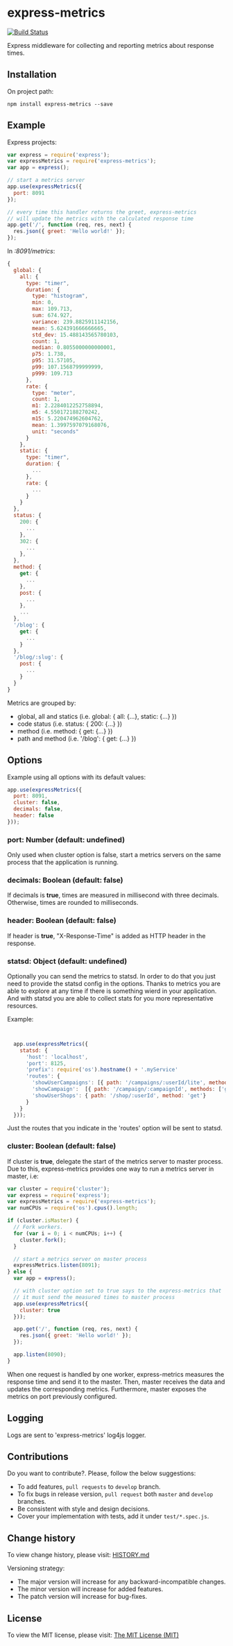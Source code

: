# express-metrics

[![Build Status](https://travis-ci.org/dgaubert/express-metrics.svg?branch=master)](https://travis-ci.org/dgaubert/express-metrics)

Express middleware for collecting and reporting metrics about response times.

## Installation

On project path:

```
npm install express-metrics --save
```

## Example

Express projects:

```js
var express = require('express');
var expressMetrics = require('express-metrics');
var app = express();

// start a metrics server
app.use(expressMetrics({
  port: 8091
});

// every time this handler returns the greet, express-metrics
// will update the metrics with the calculated response time
app.get('/', function (req, res, next) {
  res.json({ greet: 'Hello world!' });
});
```

In _:8091/metrics_:
```js
{
  global: {
    all: {
      type: "timer",
      duration: {
        type: "histogram",
        min: 0,
        max: 109.713,
        sum: 674.927,
        variance: 239.8825911142156,
        mean: 5.624391666666665,
        std_dev: 15.488143565780103,
        count: 1,
        median: 0.8055000000000001,
        p75: 1.738,
        p95: 31.57105,
        p99: 107.1568799999999,
        p999: 109.713
      },
      rate: {
        type: "meter",
        count: 1,
        m1: 2.2284012252758894,
        m5: 4.550172188270242,
        m15: 5.220474962604762,
        mean: 1.3997597079168076,
        unit: "seconds"
      }
    },
    static: {
      type: "timer",
      duration: {
        ...
      },
      rate: {
        ...
      }
    }
  },
  status: {
    200: {
      ...
    },
    302: {
      ...
    },
  },
  method: {
    get: {
      ...
    },
    post: {
      ...
    },
    ...
  },
  '/blog': {
    get: {
      ...
    }
  },
  '/blog/:slug': {
    post: {
      ...
    }
  }
}
```
Metrics are grouped by:
  - global, all and statics (i.e. global: { all: {...}, static: {...} })
  - code status (i.e. status: { 200: {...} })
  - method (i.e. method: { get: {...} })
  - path and method (i.e. '/blog': { get: {...} })

## Options

Example using all options with its default values:
```js
app.use(expressMetrics({
  port: 8091,
  cluster: false,
  decimals: false,
  header: false
}));
```
### port: Number (default: undefined)

Only used when cluster option is false, start a metrics servers on the same process that the application is running.

### decimals: Boolean (default: false)

If decimals is __true__, times are measured in millisecond with three decimals. Otherwise, times are rounded to milliseconds.

### header: Boolean (default: false)

If header is __true__, "X-Response-Time" is added as HTTP header in the response.

### statsd: Object (default: undefined)

Optionally you can send the metrics to statsd. In order to do that you just need to provide the statsd config in the options.
Thanks to metrics you are able to explore at any time if there is something wierd in your application. And with statsd you are able to collect
stats for you more representative resources.

Example:

```js


  app.use(expressMetrics({
    statsd: {
      'host': 'localhost',
      'port': 8125,
      'prefix': require('os').hostname() + '.myService'
      'routes': {
        'showUserCampaigns': [{ path: '/campaigns/:userId/lite', methods: ['get']}],
        'showCampaign':  [{ path: '/campaign/:campaignId', methods: ['get']}],
        'showUserShops': { path: '/shop/:userId', method: 'get'}
      }
    }
  }));


```

Just the routes that you indicate in the 'routes' option will be sent to statsd.


### cluster: Boolean (default: false)

If cluster is __true__, delegate the start of the metrics server to master process. Due to this, express-metrics provides one way to run a metrics server in master, i.e:

```js
var cluster = require('cluster');
var express = require('express');
var expressMetrics = require('express-metrics');
var numCPUs = require('os').cpus().length;

if (cluster.isMaster) {
  // Fork workers.
  for (var i = 0; i < numCPUs; i++) {
    cluster.fork();
  }

  // start a metrics server on master process
  expressMetrics.listen(8091);
} else {
  var app = express();

  // with cluster option set to true says to the express-metrics that
  // it must send the measured times to master process
  app.use(expressMetrics({
    cluster: true
  }));

  app.get('/', function (req, res, next) {
    res.json({ greet: 'Hello world!' });
  });

  app.listen(8090);
}
```

When one request is handled by one worker, express-metrics measures the response time and send it to the master. Then, master receives the data and updates the corresponding metrics. Furthermore, master exposes the metrics on port previously configured.

## Logging
Logs are sent to 'express-metrics' log4js logger.


## Contributions

Do you want to contribute?. Please, follow the below suggestions:
  - To add features, `pull requests` to `develop` branch.
  - To fix bugs in release version, `pull request` both `master` and `develop` branches.
  - Be consistent with style and design decisions.
  - Cover your implementation with tests, add it under `test/*.spec.js`.

## Change history

To view change history, please visit: [HISTORY.md](https://github.com/dgaubert/express-metrics/blob/master/HISTORY.md)

Versioning strategy:

  - The major version will increase for any backward-incompatible changes.
  - The minor version will increase for added features.
  - The patch version will increase for bug-fixes.

## License

To view the MIT license, please visit: [The MIT License (MIT)](https://github.com/dgaubert/express-metrics/blob/master/LICENSE)
